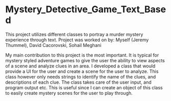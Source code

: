 # Mystery_Detective_Game_Text_Based
This project utilizes different classes to portray a murder mystery experience through text.
Project was worked on by: Myself (Jeremy Thummel), David Cacorovski, Sohail Meghani

My main contribution to this project is the most important. It is typical for mystery styled adventure games to give the user
the ability to view aspects of a scene and analyze clues in an area. I developed a class that would provide a UI for the user
and create a scene for the user to analyze. This class however only needs strings to identify the name of the clues,
and descriptions of each clue. The class takes care of the user input, and program output etc. This is useful since
I can create an object of this class to easily create mystery scenes for the user to play through.
